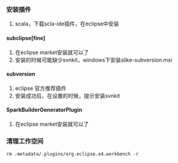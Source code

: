 ### 安装插件

1. scala，下载scla-ide插件，在eclipse中安装
#### subclipse[fine]
1. 在eclipse market安装就可以了
2. 安装的时候可能缺少svnkit，windows下安装slike-subversion.msi

#### subversion
1. eclipse 官方推荐插件
2. 安装成功后，在设置的时候，提示安装svnkit
#### SparkBuilderGeneratorPlugin 
1. 在eclipse market安装就可以了

### 清理工作空间
	rm .metadata/.plugins/org.eclipse.e4.workbench -r

